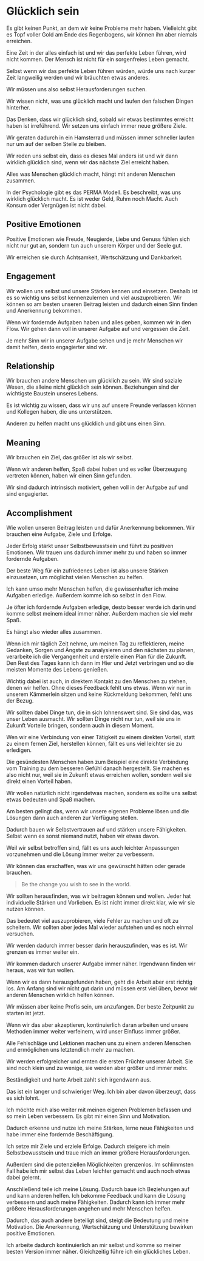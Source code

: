 # Glücklich sein

Es gibt keinen Punkt, an dem wir keine Probleme mehr haben. Vielleicht gibt es Topf voller Gold am Ende des Regenbogens, wir können ihn aber niemals erreichen. 

Eine Zeit in der alles einfach ist und wir das perfekte Leben führen, wird nicht kommen. Der Mensch ist nicht für ein sorgenfreies Leben gemacht.

Selbst wenn wir das perfekte Leben führen würden, würde uns nach kurzer Zeit langweilig werden und wir bräuchten etwas anderes.

Wir müssen uns also selbst Herausforderungen suchen.

Wir wissen nicht, was uns glücklich macht und laufen den falschen Dingen hinterher.

Das Denken, dass wir glücklich sind, sobald wir etwas bestimmtes erreicht haben ist irreführend. Wir setzen uns einfach immer neue größere Ziele. 

Wir geraten dadurch in ein Hamsterrad und müssen immer schneller laufen nur um auf der selben Stelle zu bleiben.

Wir reden uns selbst ein, dass es dieses Mal anders ist und wir dann wirklich glücklich sind, wenn wir das nächste Ziel erreicht haben.

Alles was Menschen glücklich macht, hängt mit anderen Menschen zusammen.

In der Psychologie gibt es das PERMA Modell. Es beschreibt, was uns wirklich glücklich macht. Es ist weder Geld, Ruhm noch Macht. Auch Konsum oder Vergnügen ist nicht dabei.

## Positive Emotionen

Positive Emotionen wie Freude, Neugierde, Liebe und Genuss fühlen sich nicht nur gut an, sondern tun auch unserem Körper und der Seele gut. 

Wir erreichen sie durch Achtsamkeit, Wertschätzung und Dankbarkeit.

## Engagement

Wir wollen uns selbst und unsere Stärken kennen und einsetzen. Deshalb ist es so wichtig uns selbst kennenzulernen und viel auszuprobieren. Wir können so am besten unseren Beitrag leisten und dadurch einen Sinn finden und Anerkennung bekommen. 

Wenn wir fordernde Aufgaben haben und alles geben, kommen wir in den Flow. Wir gehen dann voll in unserer Aufgabe auf und vergessen die Zeit.

Je mehr Sinn wir in unserer Aufgabe sehen und je mehr Menschen wir damit helfen, desto engagierter sind wir.

## Relationship

Wir brauchen andere Menschen um glücklich zu sein. Wir sind soziale Wesen, die alleine nicht glücklich sein können. Beziehungen sind der wichtigste Baustein unseres Lebens.

Es ist wichtig zu wissen, dass wir uns auf unsere Freunde verlassen können und Kollegen haben, die uns unterstützen.

Anderen zu helfen macht uns glücklich und gibt uns einen Sinn.

## Meaning

Wir brauchen ein Ziel, das größer ist als wir selbst.

Wenn wir anderen helfen, Spaß dabei haben und es voller Überzeugung vertreten können, haben wir einen Sinn gefunden.

Wir sind dadurch intrinsisch motiviert, gehen voll in der Aufgabe auf und sind engagierter.

## Accomplishment

Wie wollen unseren Beitrag leisten und dafür Anerkennung bekommen. Wir brauchen eine Aufgabe, Ziele und Erfolge. 

Jeder Erfolg stärkt unser Selbstbewusstsein und führt zu positiven Emotionen. Wir trauen uns dadurch immer mehr zu und haben so immer fordernde Aufgaben.

Der beste Weg für ein zufriedenes Leben ist also unsere Stärken einzusetzen, um möglichst vielen Menschen zu helfen.

Ich kann umso mehr Menschen helfen, die gewissenhafter ich meine Aufgaben erledige. Außerdem komme ich so selbst in den Flow.

Je öfter ich fordernde Aufgaben erledige, desto besser werde ich darin und komme selbst meinem ideal immer näher. Außerdem machen sie viel mehr Spaß.

Es hängt also wieder alles zusammen.

Wenn ich mir täglich Zeit nehme, um meinen Tag zu reflektieren, meine Gedanken, Sorgen und Ängste zu analysieren und den nächsten zu planen, verarbeite ich die Vergangenheit und erstelle einen Plan für die Zukunft. Den Rest des Tages kann ich dann im Hier und Jetzt verbringen und so die meisten Momente des Lebens genießen.

Wichtig dabei ist auch, in direktem Kontakt zu den Menschen zu stehen, denen wir helfen. Ohne dieses Feedback fehlt uns etwas. Wenn wir nur in unserem Kämmerlein sitzen und keine Rückmeldung bekommen, fehlt uns der Bezug.

Wir sollten dabei Dinge tun, die in sich lohnenswert sind. Sie sind das, was unser Leben ausmacht. Wir sollten Dinge nicht nur tun, weil sie uns in Zukunft Vorteile bringen, sondern auch in diesem Moment.

Wen wir eine Verbindung von einer Tätigkeit zu einem direkten Vorteil, statt zu einem fernen Ziel, herstellen können, fällt es uns viel leichter sie zu erledigen.

Die gesündesten Menschen haben zum Beispiel eine direkte Verbindung vom Training zu dem besseren Gefühl danach hergestellt. Sie machen es also nicht nur, weil sie in Zukunft etwas erreichen wollen, sondern weil sie direkt einen Vorteil haben.

Wir wollen natürlich nicht irgendetwas machen, sondern es sollte uns selbst etwas bedeuten und Spaß machen.

Am besten gelingt das, wenn wir unsere eigenen Probleme lösen und die Lösungen dann auch anderen zur Verfügung stellen.

Dadurch bauen wir Selbstvertrauen auf und stärken unsere Fähigkeiten. Selbst wenn es sonst niemand nutzt, haben wir etwas davon.

Weil wir selbst betroffen sind, fällt es uns auch leichter Anpassungen vorzunehmen und die Lösung immer weiter zu verbessern.

Wir können das erschaffen, was wir uns gewünscht hätten oder gerade brauchen.

> Be the change you wish to see in the world.

Wir sollten herausfinden, was wir beitragen können und wollen. Jeder hat individuelle Stärken und Vorlieben. Es ist nicht immer direkt klar, wie wir sie nutzen können.

Das bedeutet viel auszuprobieren, viele Fehler zu machen und oft zu scheitern. Wir sollten aber jedes Mal wieder aufstehen und es noch einmal versuchen.

Wir werden dadurch immer besser darin herauszufinden, was es ist. Wir grenzen es immer weiter ein.

Wir kommen dadurch unserer Aufgabe immer näher. Irgendwann finden wir heraus, was wir tun wollen.

Wenn wir es dann herausgefunden haben, geht die Arbeit aber erst richtig los. Am Anfang sind wir nicht gut darin und müssen erst viel üben, bevor wir anderen Menschen wirklich helfen können.

Wir müssen aber keine Profis sein, um anzufangen. Der beste Zeitpunkt zu starten ist jetzt. 

Wenn wir das aber akzeptieren, kontinuierlich daran arbeiten und unsere Methoden immer weiter verfeinern, wird unser Einfluss immer größer.

Alle Fehlschläge und Lektionen machen uns zu einem anderen Menschen und ermöglichen uns letztendlich mehr zu machen.

Wir werden erfolgreicher und ernten die ersten Früchte unserer Arbeit. Sie sind noch klein und zu wenige, sie werden aber größer und immer mehr.

Beständigkeit und harte Arbeit zahlt sich irgendwann aus.

Das ist ein langer und schwieriger Weg. Ich bin aber davon überzeugt, dass es sich lohnt.

Ich möchte mich also weiter mit meinen eigenen Problemen befassen und so mein Leben verbessern. Es gibt mir einen Sinn und Motivation. 

Dadurch erkenne und nutze ich meine Stärken, lerne neue Fähigkeiten und habe immer eine fordernde Beschäftigung.

Ich setze mir Ziele und erziele Erfolge. Dadurch steigere ich mein Selbstbewusstsein und traue mich an immer größere Herausforderungen.

Außerdem sind die potenziellen Möglichkeiten grenzenlos. Im schlimmsten Fall habe ich mir selbst das Leben leichter gemacht und auch noch etwas dabei gelernt.

Anschließend teile ich meine Lösung. Dadurch baue ich Beziehungen auf und kann anderen helfen. Ich bekomme Feedback und kann die Lösung verbessern und auch meine Fähigkeiten. Dadurch kann ich immer mehr größere Herausforderungen angehen und mehr Menschen helfen.

Dadurch, das auch andere beteiligt sind, steigt die Bedeutung und meine Motivation. Die Anerkennung, Wertschätzung und Unterstützung bewirken positive Emotionen.

Ich arbeite dadurch kontinuierlich an mir selbst und komme so meiner besten Version immer näher. Gleichzeitig führe ich ein glückliches Leben.

